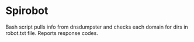 # Spirobot
Bash script pulls info from dnsdumpster and checks each domain for dirs in robot.txt file. Reports response codes.

